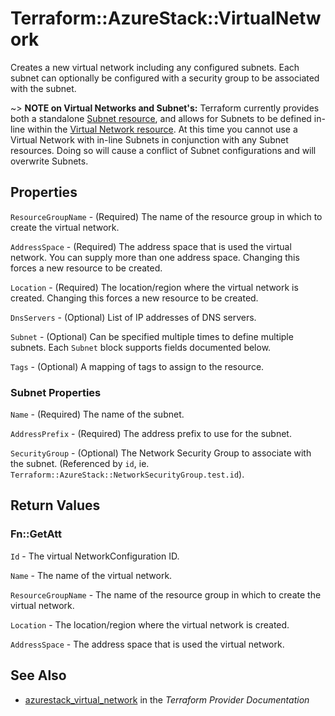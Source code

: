 # Terraform::AzureStack::VirtualNetwork

Creates a new virtual network including any configured subnets. Each subnet can
optionally be configured with a security group to be associated with the subnet.

~> **NOTE on Virtual Networks and Subnet's:** Terraform currently
provides both a standalone [Subnet resource](subnet.html), and allows for Subnets to be defined in-line within the [Virtual Network resource](virtual_network.html).
At this time you cannot use a Virtual Network with in-line Subnets in conjunction with any Subnet resources. Doing so will cause a conflict of Subnet configurations and will overwrite Subnets.

## Properties

`ResourceGroupName` - (Required) The name of the resource group in which to create the virtual network.

`AddressSpace` - (Required) The address space that is used the virtual network. You can supply more than one address space. Changing this forces a new resource to be created.

`Location` - (Required) The location/region where the virtual network is created. Changing this forces a new resource to be created.

`DnsServers` - (Optional) List of IP addresses of DNS servers.

`Subnet` - (Optional) Can be specified multiple times to define multiple subnets. Each `Subnet` block supports fields documented below.

`Tags` - (Optional) A mapping of tags to assign to the resource.

### Subnet Properties

`Name` - (Required) The name of the subnet.

`AddressPrefix` - (Required) The address prefix to use for the subnet.

`SecurityGroup` - (Optional) The Network Security Group to associate with the subnet. (Referenced by `id`, ie. `Terraform::AzureStack::NetworkSecurityGroup.test.id`).


## Return Values

### Fn::GetAtt

`Id` - The virtual NetworkConfiguration ID.

`Name` - The name of the virtual network.

`ResourceGroupName` - The name of the resource group in which to create the virtual network.

`Location` - The location/region where the virtual network is created.

`AddressSpace` - The address space that is used the virtual network.

## See Also

* [azurestack_virtual_network](https://www.terraform.io/docs/providers/azurestack/r/virtual_network.html) in the _Terraform Provider Documentation_